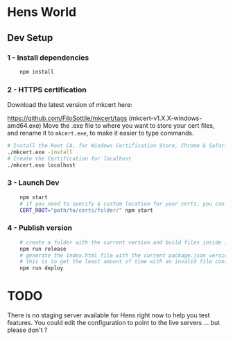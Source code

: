 # Hens World

## Dev Setup
### 1 - Install dependencies
```bash
    npm install
```

### 2 - HTTPS certification
Download the latest version of mkcert here:

https://github.com/FiloSottile/mkcert/tags (mkcert-v1.X.X-windows-amd64.exe)
Move the .exe file to where you want to store your cert files, and rename it to `mkcert.exe`, to make it easier to type commands.
```bash
# Install the Root CA, for Windows Certification Store, Chrome & Safari
./mkcert.exe -install     
# Create the Certification for localhost
./mkcert.exe localhost
```

### 3 - Launch Dev
```bash
    npm start
    # if you need to specify a custom location for your certs, you can use the env param CERT_ROOT
    CERT_ROOT="path/to/certs/folder/" npm start
```


### 4 - Publish version
```bash
    # create a folder with the current version and build files inside it
    npm run release
    # generate the index.html file with the current package.json version to target the newly created folder
    # this is to get the least amount of time with an invalid file configuration for users
    npm run deploy
```

# TODO
There is no staging server available for Hens right now to help you test features. You could edit the configuration to point to the live servers ... but please don't ?